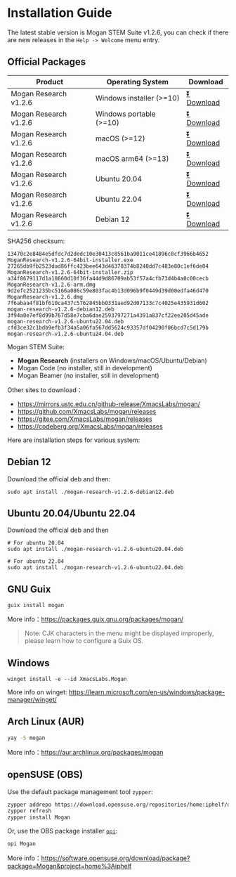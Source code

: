# Installation Guide
The latest stable version is Mogan STEM Suite v1.2.6, you can check if there are new releases in the `Help -> Welcome` menu entry.

## Official Packages
| Product | Operating System | Download |
|---------|-------|-----|
| Mogan Research v1.2.6 | Windows installer (>=10)| [⏬ Download](https://github.com/XmacsLabs/mogan/releases/download/v1.2.6/MoganResearch-v1.2.6-64bit-installer.exe) |
| Mogan Research v1.2.6 | Windows portable (>=10)| [⏬ Download](https://github.com/XmacsLabs/mogan/releases/download/v1.2.6/MoganResearch-v1.2.6-64bit-installer.zip) |
| Mogan Research v1.2.6 | macOS (>=12) | [⏬ Download](https://github.com/XmacsLabs/mogan/releases/download/v1.2.6/MoganResearch-v1.2.6.dmg) |
| Mogan Research v1.2.6 | macOS arm64 (>=13) | [⏬ Download](https://github.com/XmacsLabs/mogan/releases/download/v1.2.6/MoganResearch-v1.2.6-arm.dmg) |
| Mogan Research v1.2.6 | Ubuntu 20.04 | [⏬ Download](https://github.com/XmacsLabs/mogan/releases/download/v1.2.6/mogan-research-v1.2.6-ubuntu20.04.deb) |
| Mogan Research v1.2.6 | Ubuntu 22.04 | [⏬ Download](https://github.com/XmacsLabs/mogan/releases/download/v1.2.6/mogan-research-v1.2.6-ubuntu22.04.deb) |
| Mogan Research v1.2.6 | Debian 12 | [⏬ Download](https://github.com/XmacsLabs/mogan/releases/download/v1.2.6/mogan-research-v1.2.6-debian12.deb) |

SHA256 checksum:
```
13470c2e8484e5dfdc7d2dedc10e30413c8561ba9011ce41896c0cf3966b4652  MoganResearch-v1.2.6-64bit-installer.exe
27265db9fb2523dad86ffc423bee643d46378374b8240dd7c483e80c1ef6de04  MoganResearch-v1.2.6-64bit-installer.zip
a34f8679117d1a18660d10f36fa44d9d86709ab53f57a4cfb73d4b4a0c00cecb  MoganResearch-v1.2.6-arm.dmg
9d2efc2521235bc5166a086c59e803fac4b13d096b9f0449d39d00edfa46d470  MoganResearch-v1.2.6.dmg
7f6abaa4f81bf610ca437c5762845bb0331aed92d07133c7c4025e435931d602  mogan-research-v1.2.6-debian12.deb
3f94a0e7ef8d99b767d58e7cba6dae2593797271a4391a837cf22ee205d45ade  mogan-research-v1.2.6-ubuntu22.04.deb
cfd3ce32c1bdb9efb3f34a5a06fa567dd5624c93357df04290f06bcd7c5d179b  mogan-research-v1.2.6-ubuntu24.04.deb
```

Mogan STEM Suite:
+ **Mogan Research** (installers on Windows/macOS/Ubuntu/Debian)
+ Mogan Code (no installer, still in development)
+ Mogan Beamer (no installer, still in development)


Other sites to download：
+ https://mirrors.ustc.edu.cn/github-release/XmacsLabs/mogan/
+ https://github.com/XmacsLabs/mogan/releases
+ https://gitee.com/XmacsLabs/mogan/releases
+ https://codeberg.org/XmacsLabs/mogan/releases

Here are installation steps for various system:

## Debian 12
Download the official deb and then:
```
sudo apt install ./mogan-research-v1.2.6-debian12.deb
```
## Ubuntu 20.04/Ubuntu 22.04
Download the official deb and then
```
# For ubuntu 20.04
sudo apt install ./mogan-research-v1.2.6-ubuntu20.04.deb

# For ubuntu 22.04
sudo apt install ./mogan-research-v1.2.6-ubuntu22.04.deb
```

## GNU Guix
```
guix install mogan
```
More info：https://packages.guix.gnu.org/packages/mogan/

> Note: CJK characters in the menu might be displayed improperly, please learn how to configure a Guix OS.

## Windows
```
winget install -e --id XmacsLabs.Mogan
```
More info on winget: https://learn.microsoft.com/en-us/windows/package-manager/winget/

## Arch Linux (AUR)
```bash
yay -S mogan
```
More info：https://aur.archlinux.org/packages/mogan

## openSUSE (OBS)

Use the default package management tool `zypper`:

```bash
zypper addrepo https://download.opensuse.org/repositories/home:iphelf/openSUSE_Tumbleweed/home:iphelf.repo
zypper refresh
zypper install Mogan
```

Or, use the OBS package installer [`opi`](https://software.opensuse.org/package/opi):

```bash
opi Mogan
```

More info：https://software.opensuse.org/download/package?package=Mogan&project=home%3Aiphelf
